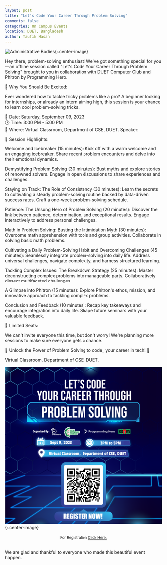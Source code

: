 ```yaml
---
layout: post
title: "Let's Code Your Career Through Problem Solving"
comments: false
categories: On Campus Events
location: DUET, Bangladesh
author: Taufik Hasan
---
```


![Administrative Bodies](/post_images/others/let_code_career_through_problem_solving.png){:.center-image} 

Hey there, problem-solving enthusiast! We've got something special for you—an offline session called "Let's Code Your Career Through Problem Solving" brought to you in collaboration with DUET Computer Club and Phitron by  Programming Hero.

🚀 Why You Should Be Excited: 

Ever wondered how to tackle tricky problems like a pro? A beginner looking for internships, or already an intern aiming high, this session is your chance to learn cool problem-solving tricks.


📅 Date: Saturday, September 09, 2023<br>
🕒 Time: 3:00 PM - 5:00 PM<br>
📍 Where: Virtual Classroom,  Department of CSE, DUET.
Speaker:


🌟 Session Highlights:

Welcome and Icebreaker (15 minutes): Kick off with a warm welcome and an engaging icebreaker. Share recent problem encounters and delve into their emotional dynamics.

Demystifying Problem Solving (30 minutes): Bust myths and explore stories of renowned solvers. Engage in open discussions to share experiences and challenges.

Staying on Track: The Role of Consistency (30 minutes): Learn the secrets to cultivating a steady problem-solving routine backed by data-driven success rates. Craft a one-week problem-solving schedule.

Patience: The Unsung Hero of Problem Solving (20 minutes): Discover the link between patience, determination, and exceptional results. Engage interactively to address personal challenges.

Math in Problem Solving: Busting the Intimidation Myth (30 minutes): Overcome math apprehension with tools and group activities. Collaborate in solving basic math problems.

Cultivating a Daily Problem-Solving Habit and Overcoming Challenges (45 minutes): Seamlessly integrate problem-solving into daily life. Address universal challenges, navigate complexity, and harness structured learning.

Tackling Complex Issues: The Breakdown Strategy (25 minutes): Master deconstructing complex problems into manageable parts. Collaboratively dissect multifaceted challenges.

A Glimpse into Phitron (15 minutes): Explore Phitron's ethos, mission, and innovative approach to tackling complex problems.

Conclusion and Feedback (10 minutes): Recap key takeaways and encourage integration into daily life. Shape future seminars with your valuable feedback.


🎯 Limited Seats: 

We can't invite everyone this time, but don't worry! We're planning more sessions to make sure everyone gets a chance.


🚀 Unlock the Power of Problem Solving to code_ your career in tech! 🚀

Virtual Classroom,  Department of CSE, DUET.

![Executive Bodies](/post_images/others/let_code_career_through_problem_solving_regi.png){:.center-image}

<center> <small>For Registration <a href="https://forms.gle/fn72ktMEYkGVjjDaA">Click Here.</a></small> </center> <br>


We are glad and thankful to everyone who made this beautiful event happen.


